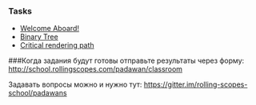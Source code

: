 ### Tasks
* [Welcome Aboard!](https://github.com/rolling-scopes-school/tasks/blob/2016-Q1/tasks/welcome-aboard.md)
* [Binary Tree](https://github.com/rolling-scopes-school/tasks/blob/2016-Q1/tasks/binary-tree.md)
* [Critical rendering path](https://github.com/rolling-scopes-school/tasks/blob/master/tasks/critical-rendering-path.md)

###Когда задания будут готовы отправьте результаты через форму:
http://school.rollingscopes.com/padawan/classroom

Задавать вопросы можно и нужно тут:
https://gitter.im/rolling-scopes-school/padawans



